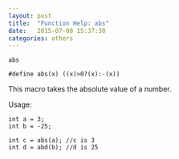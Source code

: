 ```yaml
---
layout: post
title:  "Function Help: abs"
date:   2015-07-08 15:37:30
categories: others
---
```


	abs

	#define abs(x) ((x)>0?(x):-(x))

This macro takes the absolute value of a number.

Usage:

	int a = 3;
	int b = -25;

	int c = abs(a);	//c is 3
	int d = abd(b);	//d is 25


